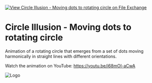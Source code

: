 [![View Circle Illusion - Moving dots to rotating circle on File Exchange](https://www.mathworks.com/matlabcentral/images/matlab-file-exchange.svg)](https://www.mathworks.com/matlabcentral/fileexchange/90591-circle-illusion-moving-dots-to-rotating-circle)
# Circle Illusion - Moving dots to rotating circle
Animation of a rotating circle that emerges from a set of dots moving harmonically in straight lines with different orientations.

Watch the animation on YouTube: https://youtu.be/i68mOI-aCwA

![Logo](https://www.mathworks.com/matlabcentral/mlc-downloads/downloads/9698b45d-e7d5-4e39-ae49-197822deedd1/13881713-5cca-40e5-8444-11d40b45f8dd/images/1620923636.png)
